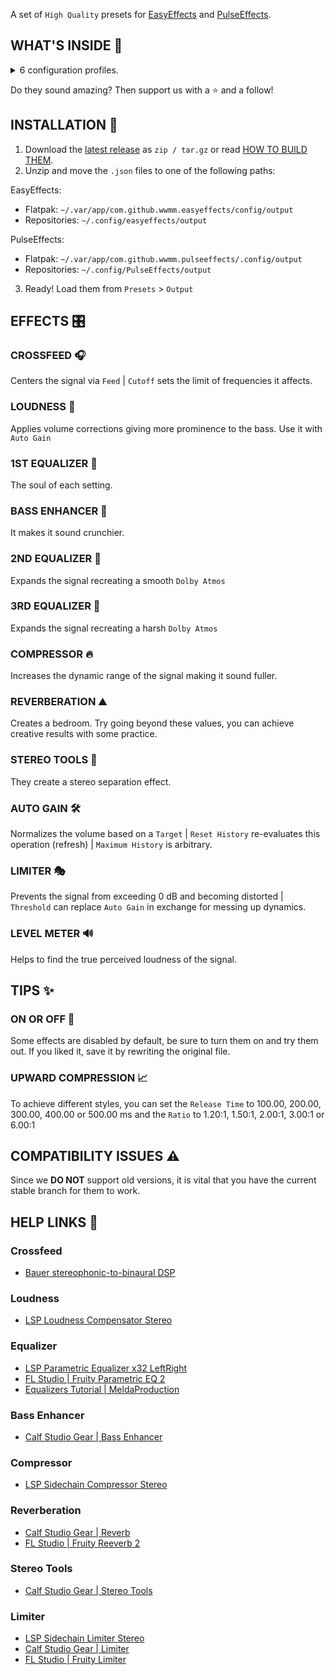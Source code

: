 A set of `High Quality` presets for [EasyEffects](https://github.com/wwmm/easyeffects) and [PulseEffects](https://github.com/wwmm/pulseeffects).

## WHAT'S INSIDE 🎁

<details>
<summary>6 configuration profiles.</summary>
<p>

- classical 🎻️
- edm 🎹
- hifi 💥️
- kpop 🎤️
- lofi 🍃️
- rock 🎸️

</p>
</details>

Do they sound amazing? Then support us with a ⭐️ and a follow!

## INSTALLATION 🚀️

1. Download the [latest release](https://github.com/p-chan5/EasyPulse/releases/latest) as `zip / tar.gz` or read [HOW TO BUILD THEM](https://github.com/p-chan5/EasyPulse/wiki/HOW-TO-BUILD-THEM).
2. Unzip and move the `.json` files to one of the following paths:

EasyEffects:
  
* Flatpak: `~/.var/app/com.github.wwmm.easyeffects/config/output`
* Repositories: `~/.config/easyeffects/output`

PulseEffects:

* Flatpak: `~/.var/app/com.github.wwmm.pulseeffects/.config/output`
* Repositories: `~/.config/PulseEffects/output`

3. Ready! Load them from `Presets` > `Output`

## EFFECTS 🎛️

### CROSSFEED 🎧

Centers the signal via `Feed` | `Cutoff` sets the limit of frequencies it affects.

### LOUDNESS 📢️

Applies volume corrections giving more prominence to the bass. Use it with `Auto Gain`

### 1ST EQUALIZER 🎲

The soul of each setting.

### BASS ENHANCER 💪

It makes it sound crunchier.

### 2ND EQUALIZER 🧬

Expands the signal recreating a smooth `Dolby Atmos`

### 3RD EQUALIZER 🧬

Expands the signal recreating a harsh `Dolby Atmos`

### COMPRESSOR 🔥

Increases the dynamic range of the signal making it sound fuller.

### REVERBERATION ⛰️

Creates a bedroom. Try going beyond these values, you can achieve creative results with some practice.

### STEREO TOOLS 👥️

They create a stereo separation effect.

### AUTO GAIN 🛠

Normalizes the volume based on a `Target` | `Reset History` re-evaluates this operation (refresh) | `Maximum History` is arbitrary.

### LIMITER 🎭

Prevents the signal from exceeding 0 dB and becoming distorted | `Threshold` can replace `Auto Gain` in exchange for messing up dynamics.

### LEVEL METER 🔊️

Helps to find the true perceived loudness of the signal.

## TIPS ✨

### ON OR OFF 🤔

Some effects are disabled by default, be sure to turn them on and try them out. If you liked it, save it by rewriting the original file.

### UPWARD COMPRESSION 📈

To achieve different styles, you can set the `Release Time` to 100.00, 200.00, 300.00, 400.00 or 500.00 ms and the `Ratio` to 1.20:1, 1.50:1, 2.00:1, 3.00:1 or 6.00:1

## COMPATIBILITY ISSUES ⚠️

Since we **DO NOT** support old versions, it is vital that you have the current stable branch for them to work.

## HELP LINKS 🔗

### Crossfeed

- [Bauer stereophonic-to-binaural DSP](https://bs2b.sourceforge.net/)

### Loudness

- [LSP Loudness Compensator Stereo](https://lsp-plug.in/?page=manuals&section=loud_comp_stereo)

### Equalizer

- [LSP Parametric Equalizer x32 LeftRight](https://lsp-plug.in/?page=manuals&section=para_equalizer_x32_lr)
- [FL Studio | Fruity Parametric EQ 2](https://www.image-line.com/fl-studio-learning/fl-studio-online-manual/html/plugins/Fruity%20Parametric%20EQ%202.htm)
- [Equalizers Tutorial | MeldaProduction](https://www.meldaproduction.com/tutorials/text/equalizers)

### Bass Enhancer

- [Calf Studio Gear | Bass Enhancer](https://calf-studio-gear.org/doc/Bass%20Enhancer.html)

### Compressor

- [LSP Sidechain Compressor Stereo](https://lsp-plug.in/?page=manuals&section=sc_compressor_stereo)

### Reverberation

- [Calf Studio Gear | Reverb](https://calf-studio-gear.org/doc/Reverb.html)
- [FL Studio | Fruity Reeverb 2](https://www.image-line.com/fl-studio-learning/fl-studio-online-manual/html/plugins/Fruity%20Reeverb%202.htm)

### Stereo Tools

- [Calf Studio Gear | Stereo Tools](https://calf-studio-gear.org/doc/Stereo%20Tools.html)

### Limiter

- [LSP Sidechain Limiter Stereo](https://lsp-plug.in/?page=manuals&section=sc_limiter_stereo)
- [Calf Studio Gear | Limiter](https://calf-studio-gear.org/doc/Limiter.html)
- [FL Studio | Fruity Limiter](https://www.image-line.com/fl-studio-learning/fl-studio-online-manual/html/plugins/Fruity%20Limiter.htm)
